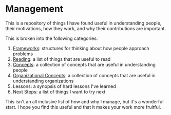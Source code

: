 # Management

This is a repository of things I have found useful in understanding people, their motivations, how they work, and why their contributions are important.

This is broken into the following categories:

1. [Frameworks](https://github.com/Mejeurca/management/blob/master/frameworks.md): structures for thinking about how people approach problems
2. [Reading](https://github.com/Mejeurca/management/blob/master/reading.md): a list of things that are useful to read
3. [Concepts](https://github.com/Mejeurca/management/blob/master/concepts.md): a collection of concepts that are useful in understanding people
4. [Organizational Concepts](https://github.com/Mejeurca/management/blob/master/organizational_concepts.md): a collection of concepts that are useful in understanding organizations
5. Lessons: a synopsis of hard lessons I've learned
6. Next Steps: a list of things I want to try next

This isn't an all inclusive list of how and why I manage, but it's a wonderful start.  I hope you find this useful and that it makes your work more fruitful.
